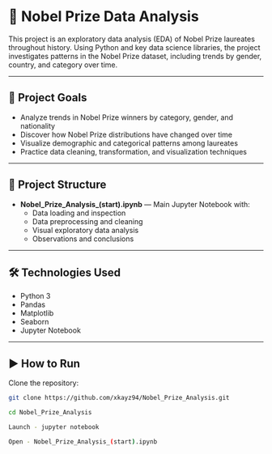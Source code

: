 # 🏅 Nobel Prize Data Analysis

This project is an exploratory data analysis (EDA) of Nobel Prize laureates throughout history. Using Python and key data science libraries, the project investigates patterns in the Nobel Prize dataset, including trends by gender, country, and category over time.

---

## 🎯 Project Goals

- Analyze trends in Nobel Prize winners by category, gender, and nationality
- Discover how Nobel Prize distributions have changed over time
- Visualize demographic and categorical patterns among laureates
- Practice data cleaning, transformation, and visualization techniques

---

## 📁 Project Structure

- **Nobel_Prize_Analysis_(start).ipynb** — Main Jupyter Notebook with:
  - Data loading and inspection
  - Data preprocessing and cleaning
  - Visual exploratory data analysis
  - Observations and conclusions

---

## 🛠 Technologies Used

- Python 3
- Pandas
- Matplotlib
- Seaborn
- Jupyter Notebook

---

## ▶️ How to Run

Clone the repository:
```bash
git clone https://github.com/xkayz94/Nobel_Prize_Analysis.git

cd Nobel_Prize_Analysis

Launch - jupyter notebook

Open - Nobel_Prize_Analysis_(start).ipynb
